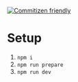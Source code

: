 [![Commitizen friendly](https://img.shields.io/badge/commitizen-friendly-brightgreen.svg)](http://commitizen.github.io/cz-cli/)

# Setup
1. `npm i`
1. `npm run prepare`
1. `npm run dev`
